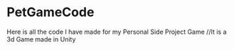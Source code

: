 # PetGameCode
Here is all the code I have made for my Personal Side Project Game
//It is a 3d Game made in Unity
